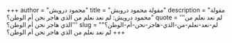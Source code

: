 +++
author = "محمود درويش"
title = "مقولة محمود درويش"
description = "مقولة محمود درويش: لم نعد نعلم من الذي هاجر نحن أم الوطن؟"
quote = '''لم نعد نعلم من الذي هاجر نحن أم الوطن؟'''
slug = "لم-نعد-نعلم-من-الذي-هاجر-نحن-أم-الوطن؟"
+++
لم نعد نعلم من الذي هاجر نحن أم الوطن؟
